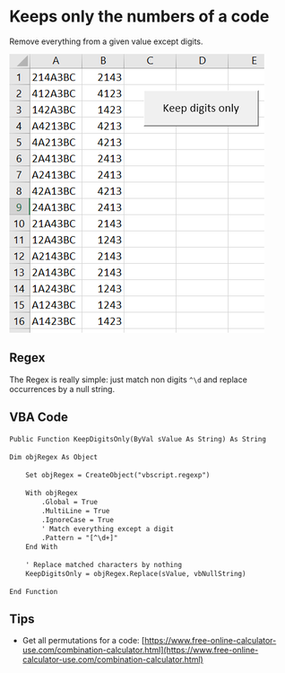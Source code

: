 # Keeps only the numbers of a code

Remove everything from a given value except digits.

![Keep digits only](./images/keepDigitsOnly.png)

## Regex

The Regex is really simple: just match non digits `^\d` and replace occurrences by a null string.

## VBA Code

```vbnet
Public Function KeepDigitsOnly(ByVal sValue As String) As String

Dim objRegex As Object

    Set objRegex = CreateObject("vbscript.regexp")

    With objRegex
        .Global = True
        .MultiLine = True
        .IgnoreCase = True
        ' Match everything except a digit
        .Pattern = "[^\d+]"
    End With

    ' Replace matched characters by nothing
    KeepDigitsOnly = objRegex.Replace(sValue, vbNullString)

End Function
```

## Tips

* Get all permutations for a code: [https://www.free-online-calculator-use.com/combination-calculator.html](https://www.free-online-calculator-use.com/combination-calculator.html)
